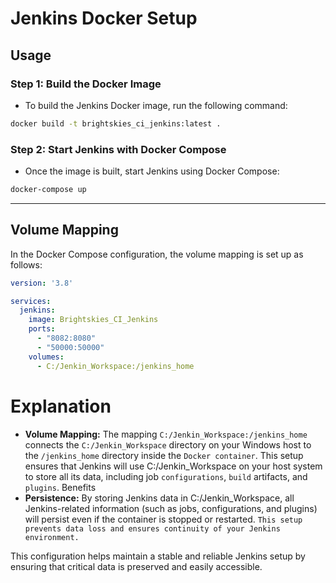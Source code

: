 # Jenkins Docker Setup

## Usage

### Step 1: Build the Docker Image

- To build the Jenkins Docker image, run the following command:

```bash
docker build -t brightskies_ci_jenkins:latest .
```

### Step 2: Start Jenkins with Docker Compose
- Once the image is built, start Jenkins using Docker Compose:

```bash
docker-compose up
```

---
## Volume Mapping

In the Docker Compose configuration, the volume mapping is set up as follows:

```yaml
version: '3.8'

services:
  jenkins:
    image: Brightskies_CI_Jenkins
    ports:
      - "8082:8080"
      - "50000:50000"
    volumes:
      - C:/Jenkin_Workspace:/jenkins_home
```

# Explanation
- **Volume Mapping:** The mapping `C:/Jenkin_Workspace:/jenkins_home` connects the `C:/Jenkin_Workspace` directory on your Windows host to the `/jenkins_home` directory inside the `Docker container`. This setup ensures that Jenkins will use C:/Jenkin_Workspace on your host system to store all its data, including job `configurations`, `build` artifacts, and `plugins`.
Benefits
- **Persistence:** By storing Jenkins data in C:/Jenkin_Workspace, all Jenkins-related information (such as jobs, configurations, and plugins) will persist even if the container is stopped or restarted. `This setup prevents data loss and ensures continuity of your Jenkins environment.`


This configuration helps maintain a stable and reliable Jenkins setup by ensuring that critical data is preserved and easily accessible.

